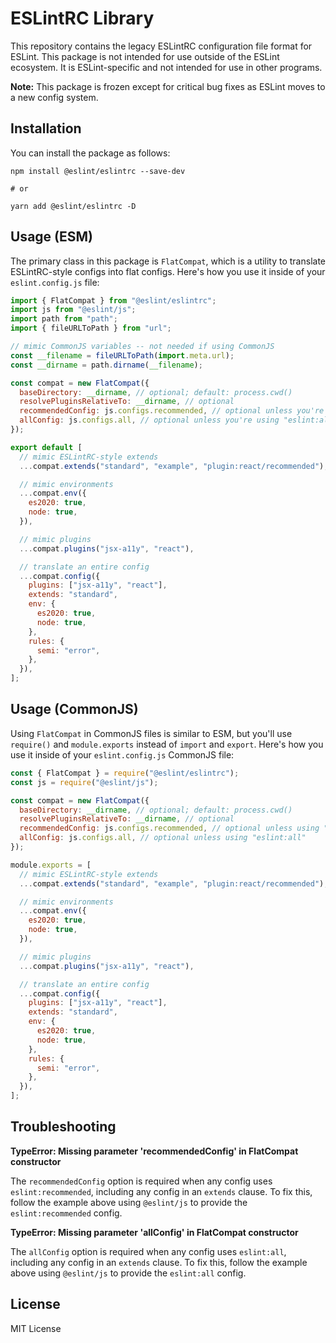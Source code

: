 # ESLintRC Library

This repository contains the legacy ESLintRC configuration file format for ESLint. This package is not intended for use outside of the ESLint ecosystem. It is ESLint-specific and not intended for use in other programs.

**Note:** This package is frozen except for critical bug fixes as ESLint moves to a new config system.

## Installation

You can install the package as follows:

```
npm install @eslint/eslintrc --save-dev

# or

yarn add @eslint/eslintrc -D
```

## Usage (ESM)

The primary class in this package is `FlatCompat`, which is a utility to translate ESLintRC-style configs into flat configs. Here's how you use it inside of your `eslint.config.js` file:

```js
import { FlatCompat } from "@eslint/eslintrc";
import js from "@eslint/js";
import path from "path";
import { fileURLToPath } from "url";

// mimic CommonJS variables -- not needed if using CommonJS
const __filename = fileURLToPath(import.meta.url);
const __dirname = path.dirname(__filename);

const compat = new FlatCompat({
  baseDirectory: __dirname, // optional; default: process.cwd()
  resolvePluginsRelativeTo: __dirname, // optional
  recommendedConfig: js.configs.recommended, // optional unless you're using "eslint:recommended"
  allConfig: js.configs.all, // optional unless you're using "eslint:all"
});

export default [
  // mimic ESLintRC-style extends
  ...compat.extends("standard", "example", "plugin:react/recommended"),

  // mimic environments
  ...compat.env({
    es2020: true,
    node: true,
  }),

  // mimic plugins
  ...compat.plugins("jsx-a11y", "react"),

  // translate an entire config
  ...compat.config({
    plugins: ["jsx-a11y", "react"],
    extends: "standard",
    env: {
      es2020: true,
      node: true,
    },
    rules: {
      semi: "error",
    },
  }),
];
```

## Usage (CommonJS)

Using `FlatCompat` in CommonJS files is similar to ESM, but you'll use `require()` and `module.exports` instead of `import` and `export`. Here's how you use it inside of your `eslint.config.js` CommonJS file:

```js
const { FlatCompat } = require("@eslint/eslintrc");
const js = require("@eslint/js");

const compat = new FlatCompat({
  baseDirectory: __dirname, // optional; default: process.cwd()
  resolvePluginsRelativeTo: __dirname, // optional
  recommendedConfig: js.configs.recommended, // optional unless using "eslint:recommended"
  allConfig: js.configs.all, // optional unless using "eslint:all"
});

module.exports = [
  // mimic ESLintRC-style extends
  ...compat.extends("standard", "example", "plugin:react/recommended"),

  // mimic environments
  ...compat.env({
    es2020: true,
    node: true,
  }),

  // mimic plugins
  ...compat.plugins("jsx-a11y", "react"),

  // translate an entire config
  ...compat.config({
    plugins: ["jsx-a11y", "react"],
    extends: "standard",
    env: {
      es2020: true,
      node: true,
    },
    rules: {
      semi: "error",
    },
  }),
];
```

## Troubleshooting

**TypeError: Missing parameter 'recommendedConfig' in FlatCompat constructor**

The `recommendedConfig` option is required when any config uses `eslint:recommended`, including any config in an `extends` clause. To fix this, follow the example above using `@eslint/js` to provide the `eslint:recommended` config.

**TypeError: Missing parameter 'allConfig' in FlatCompat constructor**

The `allConfig` option is required when any config uses `eslint:all`, including any config in an `extends` clause. To fix this, follow the example above using `@eslint/js` to provide the `eslint:all` config.

## License

MIT License
